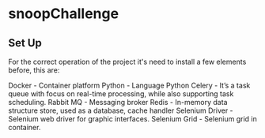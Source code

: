 # snoopChallenge
## Set Up
For the correct operation of the project it's need to install a few elements before, this are:

Docker - Container platform
Python - Language Python
Celery - It’s a task queue with focus on real-time processing, while also supporting task scheduling.
Rabbit MQ - Messaging broker
Redis - In-memory data structure store, used as a database, cache handler
Selenium Driver - Selenium web driver for graphic interfaces.
Selenium Grid - Selenium grid in container.
